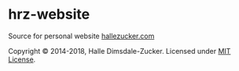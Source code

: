 # hrz-website

Source for personal website [hallezucker.com](https://hallezucker.com)

Copyright © 2014-2018, Halle Dimsdale-Zucker. Licensed under [MIT License](https://raw.githubusercontent.com/hallez/hrz-website/master/LICENSE).
